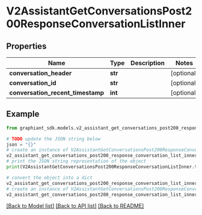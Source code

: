 # V2AssistantGetConversationsPost200ResponseConversationListInner


## Properties

Name | Type | Description | Notes
------------ | ------------- | ------------- | -------------
**conversation_header** | **str** |  | [optional] 
**conversation_id** | **str** |  | [optional] 
**conversation_recent_timestamp** | **int** |  | [optional] 

## Example

```python
from graphiant_sdk.models.v2_assistant_get_conversations_post200_response_conversation_list_inner import V2AssistantGetConversationsPost200ResponseConversationListInner

# TODO update the JSON string below
json = "{}"
# create an instance of V2AssistantGetConversationsPost200ResponseConversationListInner from a JSON string
v2_assistant_get_conversations_post200_response_conversation_list_inner_instance = V2AssistantGetConversationsPost200ResponseConversationListInner.from_json(json)
# print the JSON string representation of the object
print(V2AssistantGetConversationsPost200ResponseConversationListInner.to_json())

# convert the object into a dict
v2_assistant_get_conversations_post200_response_conversation_list_inner_dict = v2_assistant_get_conversations_post200_response_conversation_list_inner_instance.to_dict()
# create an instance of V2AssistantGetConversationsPost200ResponseConversationListInner from a dict
v2_assistant_get_conversations_post200_response_conversation_list_inner_from_dict = V2AssistantGetConversationsPost200ResponseConversationListInner.from_dict(v2_assistant_get_conversations_post200_response_conversation_list_inner_dict)
```
[[Back to Model list]](../README.md#documentation-for-models) [[Back to API list]](../README.md#documentation-for-api-endpoints) [[Back to README]](../README.md)


